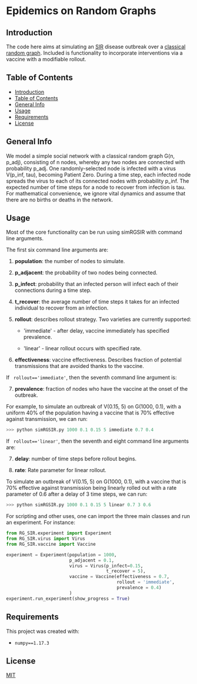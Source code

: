 # Epidemics on Random Graphs

## Introduction
The code here aims at simulating an [SIR](https://en.wikipedia.org/wiki/Compartmental_models_in_epidemiology#The_SIR_model/) disease outbreak over a [classical random graph](https://en.wikipedia.org/wiki/Random_graph). Included is functionality to incorporate interventions via a vaccine with a modifiable rollout.

## Table of Contents
* [Introduction](#introduction)
* [Table of Contents](#table-of-contents)
* [General Info](#general-info)
* [Usage](#usage)
* [Requirements](#requirements)
* [License](#license)

## General Info
We model a simple social network with a classical random graph G(n, p_adj), consisting of n nodes, whereby any two nodes are connected with probability p_adj. One randomly-selected node is infected with a virus V(p_inf, tau), becoming Patient Zero. During a time step, each infected node spreads the virus to each of its connected nodes with probability p_inf.  The expected number of time steps for a node to recover from infection is tau. For mathematical convenience, we ignore vital dynamics and assume that there are no births or deaths in the network.

## Usage

Most of the core functionality can be run using simRGSIR with command line arguments.

The first six command line arguments are:

1. **population**: the number of nodes to simulate.
2. **p_adjacent**: the probability of two nodes being connected.
3. **p_infect**: probability that an infected person will infect each of their connections during a time step.
4. **t_recover**: the average number of time steps it takes for an infected individual to recover from an infection.
5. **rollout**: describes rollout strategy. Two varieties are currently supported:

    - 'immediate' - after delay, vaccine immediately has specified prevalence.

    - 'linear' - linear rollout occurs with specified rate.

6. **effectiveness**: vaccine effectiveness. Describes fraction of potential transmissions that are avoided thanks to the vaccine.

If ` rollout=='immediate'`, then the seventh command line argument is:

7. **prevalence**: fraction of nodes who have the vaccine at the onset of the outbreak.

For example, to simulate an outbreak of V(0.15, 5) on G(1000, 0.1), with a uniform 40% of the population having a vaccine that is 70% effective against transmission, we can run:

```python
>>> python simRGSIR.py 1000 0.1 0.15 5 immediate 0.7 0.4
```

If ` rollout=='linear'`, then the seventh and eight command line arguments are:

7. **delay**: number of time steps before rollout begins.

8. **rate**: Rate parameter for linear rollout.


To simulate an outbreak of V(0.15, 5) on G(1000, 0.1), with a vaccine that is 70% effective against transmission being linearly rolled out with a rate parameter of 0.6 after a delay of 3 time steps, we can run:

```python
>>> python simRGSIR.py 1000 0.1 0.15 5 linear 0.7 3 0.6
```


For scripting and other uses, one can import the three main classes and run an experiment. For instance:

```python
from RG_SIR.experiment import Experiment
from RG_SIR.virus import Virus
from RG_SIR.vaccine import Vaccine

experiment = Experiment(population = 1000,
                        p_adjacent = 0.1,
                        virus = Virus(p_infect=0.15,
                                      t_recover = 5),
                        vaccine = Vaccine(effectiveness = 0.7,
                                          rollout = 'immediate',
                                          prevalence = 0.4)
                        )
experiment.run_experiment(show_progress = True)
```

## Requirements

This project was created with:
- `numpy==1.17.3`

## License
[MIT](https://choosealicense.com/licenses/mit/)
